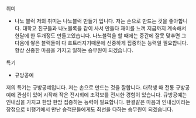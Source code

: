 취미
- 나노 블럭
저의 취미는 나노블럭 만들기 입니다.
저는 손으로 만드는 것을 좋아합니다. 대학교 친구들과 나노블록을 같이 사서 만들다 
재미를 느껴 지금까지 계속해서 한달에 한 두개정도 만들고있습니다.
나노블럭을 할 때에는 중간에 잘못 맞추면 그 다음에 쌓은 블럭들이 다 흐트러지기때문에 신중하게 집중하는 능력일 필요합니다.
항상 신중한 마음을 가지고 일하는 승무원이 되겠습니다.



특기
- 규방공예

저의 특기는 규방공예입니다.
저는 손으로 만드는 것을 잘합니다. 
대학생 때 전통 규방공예에 관심이 있어 시작해 작은 전시회에 조각보를 전시한 경험이 있습니다.
규방공예는 인내심을 가지고 한땀 한땀 집증하는 능력이 필요합니다.
한결같은 마음과 인내심이라는 장점으로 비행기에서 만난 승객분들에게도 최선을 다하는 승무원이 되겠습니다.